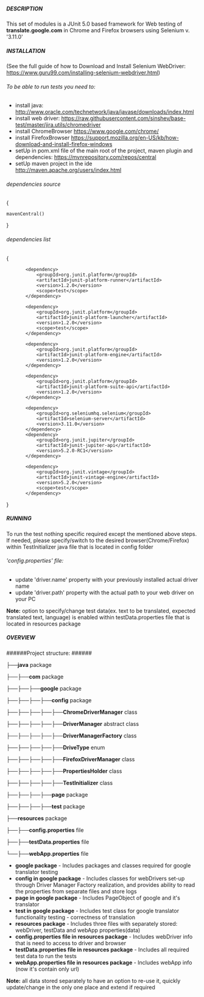 ##### DESCRIPTION #####

This set of modules is a JUnit 5.0 based framework for Web testing of **translate.google.com** in Chrome and Firefox browsers using Selenium v. '3.11.0'

##### INSTALLATION #####
(See the full guide of how to Download and Install Selenium WebDriver: https://www.guru99.com/installing-selenium-webdriver.html)

###### To be able to run tests you need to: ######
* install java:
http://www.oracle.com/technetwork/java/javase/downloads/index.html
* install web driver:
https://raw.githubusercontent.com/sinshev/base-test/master/jira.utils/chromedriver
* install ChromeBrowser
https://www.google.com/chrome/
* install FirefoxBrowser
https://support.mozilla.org/en-US/kb/how-download-and-install-firefox-windows
* setUp in pom.xml file of the main root of the project, maven plugin and dependencies:
https://mvnrepository.com/repos/central
* setUp maven project in the ide
http://maven.apache.org/users/index.html

###### dependencies source ######
{

    mavenCentral()
}
    
###### dependencies list ######
{
 
           <dependency>
               <groupId>org.junit.platform</groupId>
               <artifactId>junit-platform-runner</artifactId>
               <version>1.2.0</version>
               <scope>test</scope>
           </dependency>
   
           <dependency>
               <groupId>org.junit.platform</groupId>
               <artifactId>junit-platform-launcher</artifactId>
               <version>1.2.0</version>
               <scope>test</scope>
           </dependency>
   
           <dependency>
               <groupId>org.junit.platform</groupId>
               <artifactId>junit-platform-engine</artifactId>
               <version>1.2.0</version>
           </dependency>
   
           <dependency>
               <groupId>org.junit.platform</groupId>
               <artifactId>junit-platform-suite-api</artifactId>
               <version>1.2.0</version>
           </dependency>
   
           <dependency>
               <groupId>org.seleniumhq.selenium</groupId>
               <artifactId>selenium-server</artifactId>
               <version>3.11.0</version>
           </dependency>
           <dependency>
               <groupId>org.junit.jupiter</groupId>
               <artifactId>junit-jupiter-api</artifactId>
               <version>5.2.0-RC1</version>
           </dependency>
   
           <dependency>
               <groupId>org.junit.vintage</groupId>
               <artifactId>junit-vintage-engine</artifactId>
               <version>5.2.0</version>
               <scope>test</scope>
           </dependency>
    
}

##### RUNNING #####

To run the test nothing specific required except the mentioned above steps.
If needed, please specify/switch to the desired browser(Chrome/Firefox) within TestInitializer java file that is located in config folder

###### 'config.properties' file: ######
* update 'driver.name' property with your previously installed actual driver name
* update 'driver.path' property with the actual path to your web driver on your PC

**Note:** option to specify/change test data(ex. text to be translated, expected translated text, language) 
is enabled within testData.properties file that is located in resources package

##### OVERVIEW #####

######Project structure: ######

├──**java** package

├──├──**com** package

├──├──├──**google** package

├──├──├──├──**config** package

├──├──├──├──├──**ChromeDriverManager** class

├──├──├──├──├──**DriverManager** abstract class

├──├──├──├──├──**DriverManagerFactory** class

├──├──├──├──├──**DriveType** enum

├──├──├──├──├──**FirefoxDriverManager** class

├──├──├──├──├──**PropertiesHolder** class

├──├──├──├──├──**TestInitializer** class

├──├──├──├──**page** package

├──├──├──├──**test** package

├──**resources** package

├──├──**config.properties** file

├──├──**testData.properties** file

└──├──**webApp.properties** file

* **google package** - Includes packages and classes required for google translator testing
* **config in google package** - Includes classes for webDrivers set-up through Driver Manager Factory realization, 
and provides ability to read the properties from separate files and store logs
* **page in google package** - Includes PageObject of google and it's translator
* **test in google package** - Includes test class for google translator functionality testing - correctness of translation
* **resources package** - Includes three files with separately stored: webDriver, testData and webApp properties(data)
* **config.properties file in resources package** - Includes webDriver info that is need to access to driver and browser
* **testData.properties file in resources package** - Includes all required test data to run the tests 
* **webApp.properties file in resources package** - Includes webApp info (now it's contain only url)

**Note:** all data stored separately to have an option to re-use it, quickly update/change in the only one place and 
extend if required




